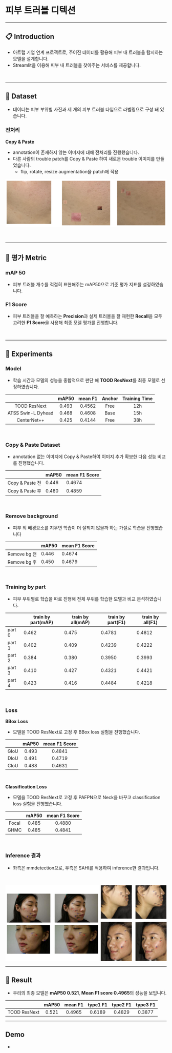 # 피부 트러블 디텍션

---
## 📋 Introduction
- 아트랩 기업 연계 프로젝트로, 주어진 데이터를 활용해 피부 내 트러블을 탐지하는 모델을 설계합니다.
- Streamlit을 이용해 피부 내 트러블을 찾아주는 서비스를 제공합니다.
<br>

---
## 📑 Dataset
- 데이터는 피부 부위별 사진과 세 개의 피부 트러블 타입으로 라벨링으로 구성 돼 있습니다.


### 전처리
**Copy & Paste**
- annotation이 존재하지 않는 이미지에 대해 전처리를 진행했습니다.
- 다른 사람의 trouble patch를 Copy & Paste 하여 새로운 trouble 이미지를 만들었습니다.
    - flip, rotate, resize augmentation을 patch에 적용
    
![image](src/copypaste.png)

<br>

---
## 📝 평가 Metric
### mAP 50
- 피부 트러블 개수를 적절히 표현해주는 mAP50으로 기준 평가 지표를 설정하였습니다.
### F1 Score
- 피부 트러블을 잘 예측하는 **Precision**과 실제 트러블을 잘 재현한 **Recall**을 모두 고려한 **F1 Score**을 사용해 최종 모델 평가를 진행합니다.
<br>

---
## 🧪 Experiments
### Model
- 학습 시간과 모델의 성능을 종합적으로 판단 해 **TOOD ResNext**를 최종 모델로 선정하였습니다.

|  | mAP50 | mean F1 | Anchor|  Training Time | 
| :---: | :---: | :---: | :---: | :---: |
| TOOD ResNext | 0.493 | 0.4562 | Free | 12h |
| ATSS Swin-L Dyhead | 0.468 | 0.4608 | Base | 15h |
| CenterNet++ | 0.425 | 0.4144 | Free |  38h | 
<br>

### Copy & Paste Dataset
- annotation 없는 이미지에 Copy & Paste하여 이미지 추가 확보한 다음 성능 비교를 진행했습니다.

|  | mAP50 | mean F1 Score |
| --- | --- | --- |
| Copy & Paste 전 | 0.446 | 0.4674 |
| Copy & Paste 후 | 0.480 | 0.4859 |
<br>

### Remove background
- 피부 외 배경요소를 지우면 학습이 더 잘되지 않을까 하는 가설로 학습을 진행했습니다

|  | mAP50 | mean F1 Score |
| --- | --- | --- |
| Remove bg 전 | 0.446 | 0.4674 |
| Remove bg 후 | 0.450 | 0.4679 |
<br>

### Training by part
- 피부 부위별로 학습을 따로 진행해 전체 부위를 학습한 모델과 비교 분석하였습니다.

|  | train by part(mAP) | train by all(mAP) | train by part(F1) | train by all(F1) |
| --- | --- | --- | --- | --- |
| part 0 | 0.462 | 0.475 | 0.4781 | 0.4812 |
| part 1 | 0.402 | 0.409 | 0.4239 | 0.4222 |
| part 2 | 0.384 | 0.380 | 0.3950 | 0.3993 |
| part 3 | 0.410 | 0.427 | 0.4321 | 0.4421 |
| part 4 | 0.423 | 0.416 | 0.4484 | 0.4218 |
<br>

### Loss

**BBox Loss**
- 모델을 TOOD ResNext로 고정 후 BBox loss 실험을 진행했습니다.

|  | mAP50 | mean F1 Score|
| :---: | :---: | :---: |
| GIoU | 0.493 | 0.4841 |
| DIoU | 0.491 | 0.4719 |
| CIoU | 0.488 | 0.4631 |

<br>    

**Classification Loss**
- 모델을 TOOD ResNext로 고정 후 PAFPN으로 Neck을 바꾸고 classification loss 실험을 진행했습니다.

|  | mAP50 | mean F1 Score|
| :---: | :---: | :---: |
| Focal | 0.485 | 0.4880 |
| GHMC | 0.485 | 0.4841 |

<br>

### Inference 결과
- 좌측은 mmdetection으로, 우측은 SAHI를 적용하여 inference한 결과입니다.
<br>

![image](src/inference_img.png)


---
## 🎯 Result
- 우리의 최종 모델은 **mAP50 0.521**, **Mean F1 score 0.4965**의 성능을 보입니다.

|  | mAP50 | mean F1 | type1 F1 | type2 F1 | type3 F1 |
| :---: | :---: | :---: | :---: | :---: | :---: |
| TOOD ResNext | 0.521 | 0.4965 | 0.6189 | 0.4829 | 0.3877 |


---
## Demo
- 

